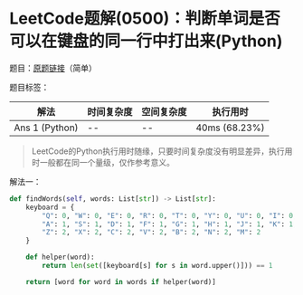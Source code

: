 # LeetCode题解(0500)：判断单词是否可以在键盘的同一行中打出来(Python)

题目：[原题链接](https://leetcode-cn.com/problems/keyboard-row/)（简单）

题目标签：

| 解法           | 时间复杂度 | 空间复杂度 | 执行用时      |
| -------------- | ---------- | ---------- | ------------- |
| Ans 1 (Python) | --         | --         | 40ms (68.23%) |

>  LeetCode的Python执行用时随缘，只要时间复杂度没有明显差异，执行用时一般都在同一个量级，仅作参考意义。

解法一：

```python
def findWords(self, words: List[str]) -> List[str]:
    keyboard = {
        "Q": 0, "W": 0, "E": 0, "R": 0, "T": 0, "Y": 0, "U": 0, "I": 0, "O": 0, "P": 0,
        "A": 1, "S": 1, "D": 1, "F": 1, "G": 1, "H": 1, "J": 1, "K": 1, "L": 1,
        "Z": 2, "X": 2, "C": 2, "V": 2, "B": 2, "N": 2, "M": 2
    }

    def helper(word):
        return len(set([keyboard[s] for s in word.upper()])) == 1

    return [word for word in words if helper(word)]
```